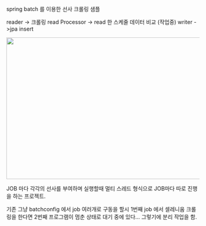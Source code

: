 spring batch 를 이용한
선사 크롤링 샘플

reader -> 크롤링 read
Processor -> read 한 스케줄 데이터 비교 (작업중)
writer ->jpa insert


<img src="https://user-images.githubusercontent.com/22138152/107337374-9be9e800-6afd-11eb-8313-14cb7186568a.JPG"  width="700" height="370">


JOB 마다 각각의 선사를 부여하며
실행할때 
멀티 스레드 형식으로 JOB마다 따로 진행을 하는 프로젝트.

기존 그냥 batchconfig 에서 job 여러개로 구동을 할시
1번째 job 에서 셀레니움 크롤링을 한다면 2번째 프로그램이 멈춘 상태로
대기 중에 있다...
그렇기에 분리 작업을 함.
